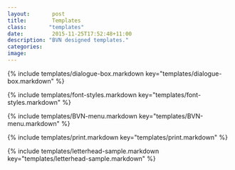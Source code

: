 ```yaml
---
layout:       post
title:        Templates
class:       "templates"
date:         2015-11-25T17:52:48+11:00
description: "BVN designed templates."
categories:
image:
---
```


{% include templates/dialogue-box.markdown key="templates/dialogue-box.markdown" %}

{% include templates/font-styles.markdown key="templates/font-styles.markdown" %}

{% include templates/BVN-menu.markdown key="templates/BVN-menu.markdown" %}

{% include templates/print.markdown key="templates/print.markdown" %}

{% include templates/letterhead-sample.markdown key="templates/letterhead-sample.markdown" %}
